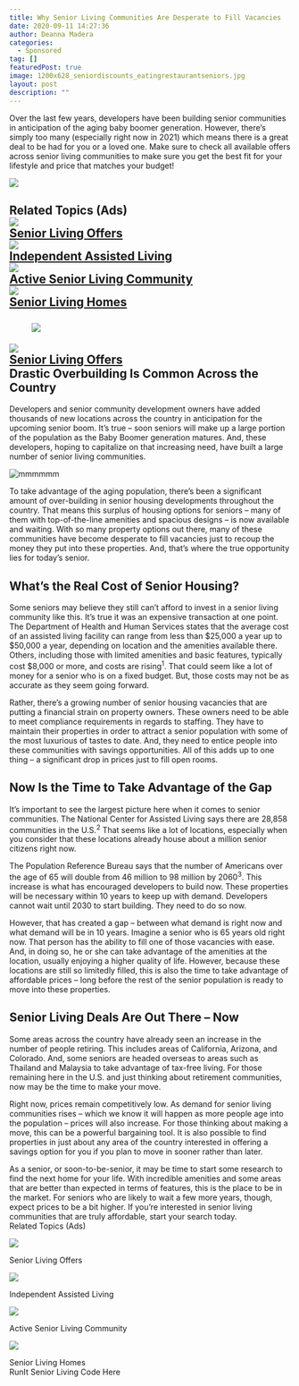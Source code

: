 ```yaml
---
title: Why Senior Living Communities Are Desperate to Fill Vacancies
date: 2020-09-11 14:27:36
author: Deanna Madera
categories:
  - Sponsored
tag: []
featuredPost: true
image: 1200x628_seniordiscounts_eatingrestaurantseniors.jpg
layout: post
description: ""
---
```

Over the last few years, developers have been building senior communities in anticipation of the aging baby boomer generation. However, there’s simply too many (especially right now in 2021) which means there is a great deal to be had for you or a loved one. Make sure to check all available offers across senior living communities to make sure you get the best fit for your lifestyle and price that matches your budget!

![](/posts/1080x1080_seniorliving_woodkitchen.jpg)

## <div class="f14"><label>Related Topics (Ads)</label></div><div class="cta-btn-wrap" data-mobile-sponsoredads="no">[<div class="cta-imagecover">![](/posts/1080x1080_seniorliving_woodkitchen.jpg)</div><div class="cta-textcover"><city></city> Senior Living Offers</div>](#)[<div class="cta-imagecover">![](/posts/1080x1080_senlivi_oceanfront.jpg)</div><div class="cta-textcover">Independent Assisted Living</div>](#)[<div class="cta-imagecover">![](/posts/1080x1080_senlivi_whitekitchen.jpg)</div><div class="cta-textcover">Active Senior Living Community</div>](#)[<div class="cta-imagecover">![](/posts/1080x1080_trendycommunity.jpg)</div><div class="cta-textcover">Senior Living Homes</div>](#)</div><figure class="wp-block-image" style="margin-top:25px">![](http://moderntips.com/wp-content/uploads/2018/01/1200x628_seniordiscounts_eatingrestaurantseniors.jpg)</figure><div class="mobile-cta-wrap"><div class="cta-btn-wrap" data-mobile-sponsoredads="yes">[<div class="cta-imagecover">![](/posts/1080x1080_seniorliving_woodkitchen.jpg)</div><div class="cta-textcover"><city></city> Senior Living Offers</div>](#)</div>**Drastic Overbuilding Is Common Across the Country**

Developers and senior community development owners have added thousands of new locations across the country in anticipation for the upcoming senior boom. It’s true – soon seniors will make up a large portion of the population as the Baby Boomer generation matures. And, these developers, hoping to capitalize on that increasing need, have built a large number of senior living communities.

![mmmmmm](posts/images/40172450.png "mmmmmm")

To take advantage of the aging population, there’s been a significant amount of over-building in senior housing developments throughout the country. That means this surplus of housing options for seniors – many of them with top-of-the-line amenities and spacious designs – is now available and waiting. With so many property options out there, many of these communities have become desperate to fill vacancies just to recoup the money they put into these properties. And, that’s where the true opportunity lies for today’s senior.

## **What’s the Real Cost of Senior Housing?**

Some seniors may believe they still can’t afford to invest in a senior living community like this. It’s true it was an expensive transaction at one point. The Department of Health and Human Services states that the average cost of an assisted living facility can range from less than $25,000 a year up to $50,000 a year, depending on location and the amenities available there. Others, including those with limited amenities and basic features, typically cost $8,000 or more, and costs are rising<sup>1</sup>. That could seem like a lot of money for a senior who is on a fixed budget. But, those costs may not be as accurate as they seem going forward.

Rather, there’s a growing number of senior housing vacancies that are putting a financial strain on property owners. These owners need to be able to meet compliance requirements in regards to staffing. They have to maintain their properties in order to attract a senior population with some of the most luxurious of tastes to date. And, they need to entice people into these communities with savings opportunities. All of this adds up to one thing – a significant drop in prices just to fill open rooms.

## **Now Is the Time to Take Advantage of the Gap**

It’s important to see the largest picture here when it comes to senior communities. The National Center for Assisted Living says there are 28,858 communities in the U.S.<sup>2</sup> That seems like a lot of locations, especially when you consider that these locations already house about a million senior citizens right now.

The Population Reference Bureau says that the number of Americans over the age of 65 will double from 46 million to 98 million by 2060<sup>3</sup>. This increase is what has encouraged developers to build now. These properties will be necessary within 10 years to keep up with demand. Developers cannot wait until 2030 to start building. They need to do so now.

However, that has created a gap – between what demand is right now and what demand will be in 10 years. Imagine a senior who is 65 years old right now. That person has the ability to fill one of those vacancies with ease. And, in doing so, he or she can take advantage of the amenities at the location, usually enjoying a higher quality of life. However, because these locations are still so limitedly filled, this is also the time to take advantage of affordable prices – long before the rest of the senior population is ready to move into these properties.

## **Senior Living Deals Are Out There – Now**

Some areas across the country have already seen an increase in the number of people retiring. This includes areas of California, Arizona, and Colorado. And, some seniors are headed overseas to areas such as Thailand and Malaysia to take advantage of tax-free living. For those remaining here in the U.S. and just thinking about retirement communities, now may be the time to make your move.

Right now, prices remain competitively low. As demand for senior living communities rises – which we know it will happen as more people age into the population – prices will also increase. For those thinking about making a move, this can be a powerful bargaining tool. It is also possible to find properties in just about any area of the country interested in offering a savings option for you if you plan to move in sooner rather than later.

</div>As a senior, or soon-to-be-senior, it may be time to start some research to find the next home for your life. With incredible amenities and some areas that are better than expected in terms of features, this is the place to be in the market. For seniors who are likely to wait a few more years, though, expect prices to be a bit higher. If you’re interested in senior living communities that are truly affordable, start your search today.

<div class="f14">
<label>Related Topics (Ads)</label></div>
<div class="cta-btn-wrap" data-mobile-sponsoredads="no">
<div class="cta-imagefull">

![](/posts/1200x628_seniorliving_woodkitchen.jpg)

</div>
<div class="cta-textfull"><city></city> Senior Living Offers</div>

<div class="cta-imagefull">

![](/posts/1200x628_senlivi_oceanfront.jpg)</div>

<div class="cta-textfull">Independent Assisted Living</div>
<div class="cta-imagefull">

![](/posts/1200x628_senlivi_whitekitchen.jpg)

</div><div class="cta-textfull">Active Senior Living Community</div>
<div class="cta-imagefull">

![](/posts/1200x628_trendycommunity.jpg)

</div><div class="cta-textfull">Senior Living Homes</div>

</div><div class="ad-hide">RunIt Senior Living Code Here</div>